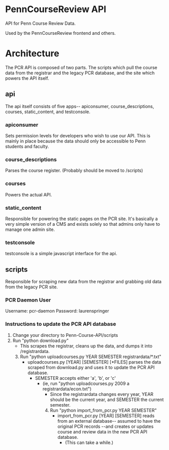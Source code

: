 
# PennCourseReview API

API for Penn Course Review Data.

Used by the PennCourseReview frontend and others.

# Architecture

The PCR API is composed of two parts. The scripts which pull the course data from the registrar and the legacy PCR database, and the site which powers the API itself.

## api
The api itself consists of five apps-- apiconsumer, course_descriptions, courses, static_content, and testconsole.

### apiconsumer
Sets permission levels for developers who wish to use our API. This is mainly in place because the data should only be accessible to Penn students and faculty.

### course_descriptions
Parses the course register. (Probably should be moved to /scripts)

### courses
Powers the actual API.

### static_content
Responsible for powering the static pages on the PCR site. It's basically a very simple version of a CMS and exists solely so that admins only have to manage one admin site.

### testconsole
testconsole is a simple javascript interface for the api.

## scripts
Responsible for scraping new data from the registrar and grabbing old data from the legacy PCR site.

### PCR Daemon User
Username: pcr-daemon
Password: laurenspringer

### Instructions to update the PCR API database

1. Change your directory to Penn-Course-API/scripts
2. Run "python download.py"
    * This scrapes the registrar, cleans up the data, and dumps it into /registrardata.
    3. Run "python uploadcourses.py YEAR SEMESTER registrardata/*.txt"
        * uploadcourses.py [YEAR] [SEMESTER] [*FILES] parses the data scraped from download.py and uses it to update the PCR API database.
            * SEMESTER accepts either 'a', 'b', or 'c'
                * (ie, run "python uploadcourses.py 2009 a registrardata/econ.txt")
                    * Since the registrardata changes every year, YEAR should be the current year, and SEMESTER the current semester.
                    4. Run "python import_from_pcr.py YEAR SEMESTER"
                        * import_from_pcr.py [YEAR] [SEMESTER] reads from an external database-- assumed to have the original PCR records --and creates or updates course and review data in the new PCR API database.
                            * (This can take a while.)

